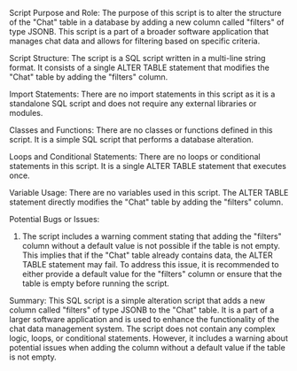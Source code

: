 Script Purpose and Role:
The purpose of this script is to alter the structure of the "Chat" table in a database by adding a new column called "filters" of type JSONB. This script is a part of a broader software application that manages chat data and allows for filtering based on specific criteria.

Script Structure:
The script is a SQL script written in a multi-line string format. It consists of a single ALTER TABLE statement that modifies the "Chat" table by adding the "filters" column.

Import Statements:
There are no import statements in this script as it is a standalone SQL script and does not require any external libraries or modules.

Classes and Functions:
There are no classes or functions defined in this script. It is a simple SQL script that performs a database alteration.

Loops and Conditional Statements:
There are no loops or conditional statements in this script. It is a single ALTER TABLE statement that executes once.

Variable Usage:
There are no variables used in this script. The ALTER TABLE statement directly modifies the "Chat" table by adding the "filters" column.

Potential Bugs or Issues:
1. The script includes a warning comment stating that adding the "filters" column without a default value is not possible if the table is not empty. This implies that if the "Chat" table already contains data, the ALTER TABLE statement may fail. To address this issue, it is recommended to either provide a default value for the "filters" column or ensure that the table is empty before running the script.

Summary:
This SQL script is a simple alteration script that adds a new column called "filters" of type JSONB to the "Chat" table. It is a part of a larger software application and is used to enhance the functionality of the chat data management system. The script does not contain any complex logic, loops, or conditional statements. However, it includes a warning about potential issues when adding the column without a default value if the table is not empty.